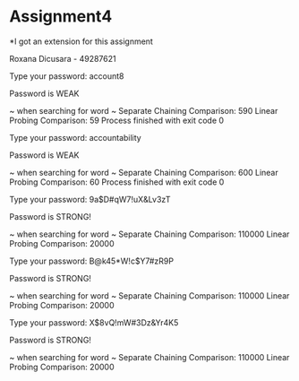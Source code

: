 # Assignment4

*I got an extension for this assignment

Roxana Dicusara - 49287621



Type your password: account8

Password is WEAK

 ~ when searching for word ~
Separate Chaining Comparison: 590
Linear Probing Comparison: 59
Process finished with exit code 0



Type your password: accountability

Password is WEAK

 ~ when searching for word ~
Separate Chaining Comparison: 600
Linear Probing Comparison: 60
Process finished with exit code 0



Type your password: 9a$D#qW7!uX&Lv3zT

Password is STRONG!

 ~ when searching for word ~
Separate Chaining Comparison: 110000
Linear Probing Comparison: 20000



Type your password: B@k45*W!c$Y7#zR9P

Password is STRONG!

 ~ when searching for word ~
Separate Chaining Comparison: 110000
Linear Probing Comparison: 20000



Type your password: X$8vQ!mW#3Dz&Yr4K5

Password is STRONG!

 ~ when searching for word ~
Separate Chaining Comparison: 110000
Linear Probing Comparison: 20000
